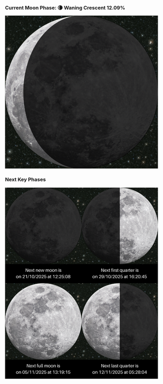 ### Current Moon Phase: 🌘 Waning Crescent 12.09%
![Moon Phase](moonphase.png)
### Next Key Phases
![Gallery](gallery.png)